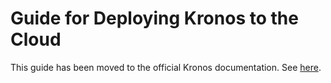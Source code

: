 # Guide for Deploying Kronos to the Cloud

This guide has been moved to the official Kronos documentation. See [here](http://kronos.readthedocs.org/en/latest/guides/guides.html#guide-for-deploying-kronos-to-the-cloud). 
